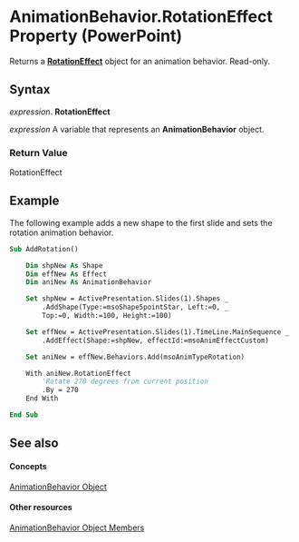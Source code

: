 
# AnimationBehavior.RotationEffect Property (PowerPoint)

Returns a  **[RotationEffect](d0fc5520-dbbd-a44a-b811-51fd299c4587.md)** object for an animation behavior. Read-only.


## Syntax

 _expression_. **RotationEffect**

 _expression_ A variable that represents an **AnimationBehavior** object.


### Return Value

RotationEffect


## Example

The following example adds a new shape to the first slide and sets the rotation animation behavior.


```vb
Sub AddRotation()

    Dim shpNew As Shape
    Dim effNew As Effect
    Dim aniNew As AnimationBehavior

    Set shpNew = ActivePresentation.Slides(1).Shapes _
        .AddShape(Type:=msoShape5pointStar, Left:=0, _
        Top:=0, Width:=100, Height:=100)

    Set effNew = ActivePresentation.Slides(1).TimeLine.MainSequence _
        .AddEffect(Shape:=shpNew, effectId:=msoAnimEffectCustom)

    Set aniNew = effNew.Behaviors.Add(msoAnimTypeRotation)

    With aniNew.RotationEffect
        'Rotate 270 degrees from current position
        .By = 270
    End With

End Sub
```


## See also


#### Concepts


[AnimationBehavior Object](70eeb4aa-b9ba-ff7d-93ee-425cf191a6cb.md)
#### Other resources


[AnimationBehavior Object Members](bf4580a3-3ad4-6158-8c72-2dcf9ded4202.md)
